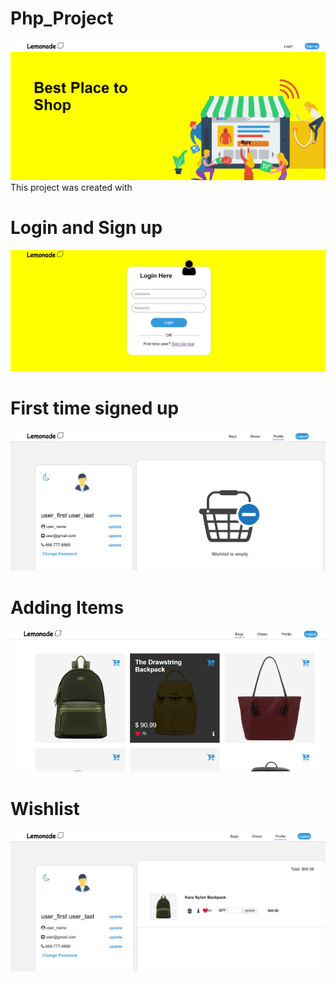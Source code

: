 # Php_Project
![](images/frontPageDemo.png)
This project was created with                  
  
  
  



# Login and Sign up
![](images/loginPageDemo.png)


# First time signed up
![](images/profile1Demo.png)


# Adding Items
![](images/bagsPageDemo.png)


# Wishlist
![](images/profile2Demo.png)




